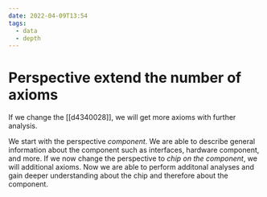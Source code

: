 ```yaml
---
date: 2022-04-09T13:54
tags:
  - data 
  - depth
---
```


# Perspective extend the number of axioms

If we change the [[d4340028]], we will get more axioms with further analysis.

We start with the perspective *component*. We are able to describe general information about the component such as interfaces, hardware component, and more. If we now change the perspective to *chip on the component*, we will additional axioms. Now we are able to perform additonal analyses and gain deeper understanding about the chip and therefore about the component.
